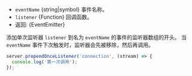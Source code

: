 <!-- YAML
added: v6.0.0
-->

* `eventName` {string|symbol} 事件名称。
* `listener` {Function} 回调函数。
* 返回: {EventEmitter}

添加单次监听器 `listener` 到名为 `eventName` 的事件的监听器数组的开头。
当 `eventName` 事件下次触发时，监听器会先被移除，然后再调用。

```js
server.prependOnceListener('connection', (stream) => {
  console.log('第一次调用');
});
```

